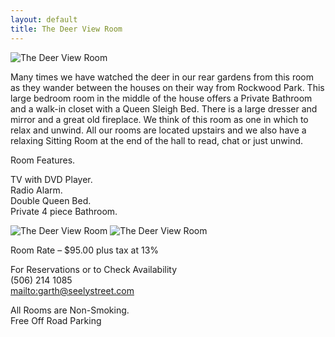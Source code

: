 ```yaml
---
layout: default
title: The Deer View Room
---
```



![The Deer View Room](http://www.seelystreet.com/dev/wp-content/uploads/2011/11/dscf0013.jpg)

Many times we have watched the deer in our rear gardens from this room as they wander between the houses on their way from Rockwood Park. This large bedroom room in the middle of the house offers a Private Bathroom and a walk-in closet with a Queen Sleigh Bed. There is a large dresser and mirror and a great old fireplace. We think of this room as one in which to relax and unwind. All our rooms are located upstairs and we also have a relaxing Sitting Room at the end of the hall to read, chat or just unwind.

Room Features.

TV with DVD Player.  
Radio Alarm.  
Double Queen Bed.  
Private 4 piece Bathroom.

![The Deer View Room](http://www.seelystreet.com/dev/wp-content/uploads/2011/11/dscf0014.jpg)
![The Deer View Room](http://www.seelystreet.com/dev/wp-content/uploads/2011/11/dscf0015.jpg)

Room Rate &#8211; $95.00 plus tax at 13%

For Reservations or to Check Availability  
<i class="fa fa-phone"></i> (506) 214 1085  
<i class="fa fa-envelope-o fa-fw"> </i><mailto:garth@seelystreet.com>  

All Rooms are Non-Smoking.  
Free Off Road Parking
